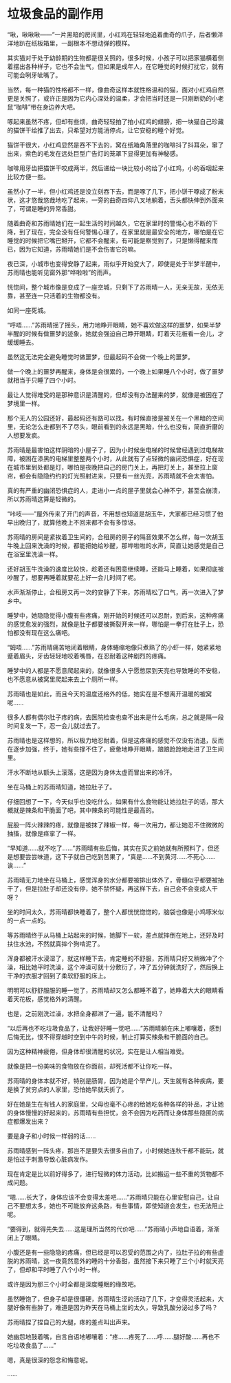 # 垃圾食品的副作用

“啾，啾啾啾——”一片黑暗的房间里，小红鸡在轻轻地追着曲奇的爪子，后者懒洋洋地趴在纸板箱里，一副根本不想动弹的模样。

其实猫对于处于幼龄期的生物都是很关照的，很多时候，小孩子可以把家猫横着侧着摆出各种样子，它也不会生气，但如果是成年人，在它睡觉的时候打扰它，就有可能会咧牙呲嘴了。

当然，每一种猫的性格都不一样，像曲奇这样本就性格温和的猫，面对小红鸡自然更是关照了，或许正是因为它内心深处的温柔，才会把当时还是一只刚断奶的小老鼠“咖啡”带在身边养大吧。

啄起来虽然不疼，但却有些烦，曲奇轻轻拍了拍小红鸡的翅膀，把一块猫自己珍藏的猫饼干给推了出去，只希望对方能消停点，让它安稳的睡个好觉。

猫饼干很大，小红鸡显然是吞不下去的，窝在纸箱角落里的咖啡抖了抖耳朵，窜了出来，紫色的毛发在远处巨型广告灯的笼罩下显得更加有神秘感。

咖啡用牙齿把猫饼干咬成两半，然后递给一块比较小的给了小红鸡，小的吞咽起来比较方便一些。

虽然小了一半，但小红鸡还是没立刻吞下去，而是啄了几下，把小饼干啄成了粉末状，这才悠哉悠哉地吃了起来，一旁的曲奇四仰八叉地躺着，舌头都快伸到外面来了，可谓是睡的异常香甜。

随着曲奇和苏雨晴她们在一起生活的时间越久，它在家里时的警惕心也不断的下降，到了现在，完全没有任何警惕心理了，在家里就是最安全的地方，哪怕是在它睡觉的时候把它嘴巴掰开，它都不会醒来，有可能是察觉到了，只是懒得醒来而已，因为它知道，苏雨晴她们是不会伤害它的嘛。

夜已深，小城市也变得安静了起来，雨似乎开始变大了，即使是处于半梦半醒中，苏雨晴也能听见窗外那“哗啦啦”的雨声。

恍惚间，整个城市像是变成了一座空城，只剩下了苏雨晴一人，无亲无故，无依无靠，甚至连一只活着的生物都没有。

如同一座死城。

“呼唔……”苏雨晴摇了摇头，用力地睁开眼睛，她不喜欢做这样的噩梦，如果半梦半醒的时候有做噩梦的迹象，她就会强迫自己睁开眼睛，盯着天花板看一会儿，才缓缓睡去。

虽然这无法完全避免睡觉时做噩梦，但最起码不会做一个晚上的噩梦。

做一个晚上的噩梦再醒来，身体是会很累的，一个晚上如果睡八个小时，做了噩梦就相当于只睡了四个小时。

最让人觉得难受的是那种意识是清醒的，但却没有办法醒来的梦，就像是被困在了梦境里一样。

那个无人的公园还好，最起码还有路可以找，有时候直接是被关在一个黑暗的空间里，无论怎么走都到不了尽头，眼前看到的永远是黑暗，什么也没有，简直折磨的人想要发疯。

苏雨晴是最害怕这样阴暗的小屋子了，因为小时候坐电梯的时候曾经遇到过电梯故障，被困在漆黑的电梯里整整两个小时，从此就有了点轻微的幽闭恐惧症，好在现在城市里到处都是灯，哪怕是夜晚把自己的房门关上，再把灯关上，甚至拉上窗帘，都会有隐隐约约的灯光照射进来，只要有一丝光亮，苏雨晴就不会太害怕。

真的有严重的幽闭恐惧症的人，走进小一点的屋子里就会心神不宁，甚至会崩溃，所以苏雨晴这算是轻微的。

“咔吱——”屋外传来了开门的声音，不用想也知道是胡玉牛，大家都已经习惯了他早出晚归了，就算他晚上不回来都不会有多惊讶。

苏雨晴的房间是紧挨着卫生间的，合租房的房子的隔音效果不怎么样，每一次胡玉牛晚上回来洗澡的时候，都能把她给吵醒，那哗啦啦的水声，简直让她感觉是自己在浴室里洗澡一样。

还好胡玉牛洗澡的速度比较快，趁着还有困意继续睡，还能马上睡着，如果彻底被吵醒了，想要再睡着就要花上好一会儿时间了呢。

水声渐渐停止，合租房又再一次的安静了下来，苏雨晴松了口气，再一次进入了梦乡中。

睡梦中，她隐隐觉得小腹有些疼痛，刚开始的时候还可以忍耐，到后来，这种疼痛的感觉愈发的强烈，就像是肚子都要被撕裂开来一样，哪怕是一拳打在肚子上，恐怕都没有现在这么痛吧。

“姆唔……”苏雨晴痛苦地闭着眼睛，身体蜷缩地像只煮熟了的小虾一样，她紧紧地蹙着眉头，牙齿轻轻地咬着嘴唇，在忍耐着这种剧烈的疼痛。

睡梦中的人都是不愿意爬起来的，就像很多人宁愿憋尿到天亮也导致睡的不安稳，也不愿意从被窝里爬起来去上个厕所一样。

苏雨晴也是如此，而且今天的温度还格外的低，她实在是不想离开温暖的被窝呢……

很多人都有偶尔肚子疼的病，去医院检查也查不出来是什么毛病，总之就是隔一段时间复发一下，忍一会儿就过去了。

苏雨晴也是这样想的，所以极力地忍耐着，但是这疼痛的感觉不仅没有消退，反而在逐步加强，终于，她有些撑不住了，疲惫地睁开眼睛，踉踉跄跄地走进了卫生间里。

汗水不断地从额头上滚落，这是因为身体太虚而冒出来的冷汗。

坐在马桶上的苏雨晴知道，她拉肚子了。

仔细回想了一下，今天似乎也没吃什么，如果有什么食物能让她拉肚子的话，那大概就是辣条和干脆面了吧，其中辣条的可能性是最高的。

屁股一阵火辣辣的疼，就像是被抹了辣椒一样，每一次用力，都让她忍不住微微的抽搐，就像是痉挛了一样。

“早知道……就不吃了……”苏雨晴有些后悔，其实在买之前她就有所预料了，但还是想要尝尝味道，这下子就自己吃到苦果了，“真是……不到黄河……不死心……诶……”

苏雨晴无力地坐在马桶上，感觉浑身的水分都要被排出体外了，骨髓似乎都要被抽干了，但是拉肚子却还没有停，她不禁怀疑，再这样下去，自己会不会变成人干呀？

坐的时间太久，苏雨晴都快睡着了，整个人都恍恍惚惚的，脑袋也像是小鸡啄米似的一点一点的。

等苏雨晴终于从马桶上站起来的时候，她脚下一软，差点就摔倒在地上，还好及时扶住水池，不然就真摔个狗啃泥了。

浑身都被汗水浸湿了，就这样睡下去，肯定睡的不舒服，苏雨晴只好又稍微冲了个澡，相比她平时洗澡，这个冲澡可就十分敷衍了，冲了五分钟就洗好了，然后换上干净的衣服才回到了柔软舒服的床上。

明明可以舒舒服服的睡一觉了，苏雨晴却又怎么都睡不着了，她睁着大大的眼睛看着天花板，感觉格外的清醒。

也是，之前刚洗过澡，水把全身都淋了一遍，能不清醒吗？

“以后再也不吃垃圾食品了，让我好好睡一觉吧……”苏雨晴躺在床上嘟嚷着，感到后悔无比，恨不得穿越时空到中午的时候，制止打算买辣条和干脆面的自己。

因为这种精神疲倦，但身体却很清醒的状况，实在是让人相当难受。

就像是把一份美味的食物放在你面前，却死活都不让你吃一样。

苏雨晴的身体本就不好，特别是肠胃，因为她是个早产儿，天生就有各种疾病，要是换了贫穷点的人家里，恐怕她早就夭折了。

好在她是生在有钱人的家庭里，父母也毫不心疼的给她吃各种各样的补品，才让她的身体慢慢的好起来的，苏雨晴有些担忧，会不会因为吃药而让身体那些隐匿的病症都爆发出来？

要是身子和小时候一样弱的话……

苏雨晴感到一阵头疼，那岂不是要失去很多自由了，小时候她连秋千都不能玩，就是怕过于刺激导致心脏病发作。

现在肯定是比以前好得多了，进行轻微的体力活动，比如搬运一些不重的货物都不成问题。

“嗯……长大了，身体应该不会变得太差吧……”苏雨晴只能在心里安慰自己，让自己不要想太多，她也不可能放弃这条路，有些事情，即使知道会发生，也无法阻止呢。

“要得到，就得先失去……这是理所当然的代价吧……”苏雨晴小声地自语着，渐渐闭上了眼睛。

小腹还是有一些隐隐的疼痛，但已经是可以忍受的范围之内了，拉肚子拉的有些虚脱的苏雨晴，这一夜竟然意外的睡的十分香甜，虽然接下来只睡了三个小时就天亮了，但却和平时睡了八个小时一样。

或许是因为那三个小时全都是深度睡眠的缘故吧。

虽然睡饱了，但身子却是很僵硬，苏雨晴生涩的活动了几下，才变得灵活起来，大腿好像有些肿了，难道是因为昨天在马桶上坐的太久，导致乳酸分泌过多了吗？

苏雨晴捏了捏自己的大腿，疼的差点叫出声来。

她幽怨地鼓着嘴，自言自语地嘟嚷着：“疼……疼死了……呼……腿好酸……再也不吃垃圾食品了……”

嗯，真是很深的怨念和悔意呢。

……
